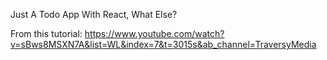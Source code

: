 Just A Todo App With React, What Else?

From this tutorial: https://www.youtube.com/watch?v=sBws8MSXN7A&list=WL&index=7&t=3015s&ab_channel=TraversyMedia
